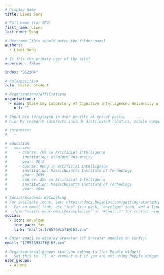 ```yaml
---
# Display name
title: Liwei Song

# Full name (for SEO)
first_name: Liwei
last_name: Song

# Username (this should match the folder name)
authors:
  - Liwei Song

# Is this the primary user of the site?
superuser: false

index: "SS2204"

# Role/position
role: Master Student

# Organizations/Affiliations
organizations:
  - name: State Key Laboratory of Cognitive Intelligence, University of Science and Technology of China
    url: ""

# Short bio (displayed in user profile at end of posts)
# bio: My research interests include distributed robotics, mobile computing and programmable matter.

# interests:
#   -

# education:
#   courses:
#     - course: PhD in Artificial Intelligence
#       institution: Stanford University
#       year: 2012
#     - course: MEng in Artificial Intelligence
#       institution: Massachusetts Institute of Technology
#       year: 2009
#     - course: BSc in Artificial Intelligence
#       institution: Massachusetts Institute of Technology
#       year: 2008

# Social/Academic Networking
# For available icons, see: https://docs.hugoblox.com/getting-started/page-builder/#icons
#   For an email link, use "fas" icon pack, "envelope" icon, and a link in the
#   form "mailto:your-email@example.com" or "#contact" for contact widget.
social:
  - icon: envelope
    icon_pack: fas
    link: "mailto:17857693371@163.com"

# Enter email to display Gravatar (if Gravatar enabled in Config)
email: "17857693371@163.com"

# Organizational groups that you belong to (for People widget)
#   Set this to `[]` or comment out if you are not using People widget.
user_groups:
  - Alumni
---
```


